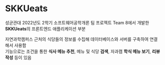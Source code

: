 # SKKUeats
성균관대 2022년도 2학기 소프트웨어공학개론 팀 프로젝트
Team 8에서 개발한 <br> **SKKUeats**의 프론트엔드 애플리케이션 부분

자연과학캠퍼스 근처의 식당들의 정보를 수집해 데이터베이스와 서버를 구축하여 연결해서 사용함 <br>
기능으로는 조건을 통한 **식사 메뉴 추천**, 메뉴 및 식당 **검색**, 자과캠 **학식 메뉴 보기**, **리뷰 작성** 등이 있음
